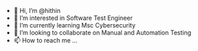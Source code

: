 - 👋 Hi, I’m @hithin
- 👀 I’m interested in Software Test Engineer 
- 🌱 I’m currently learning Msc Cybersecurity 
- 💞️ I’m looking to collaborate on Manual and Automation Testing
- 📫 How to reach me ...

<!---
hithin/hithin is a ✨ special ✨ repository because its `README.md` (this file) appears on your GitHub profile.
You can click the Preview link to take a look at your changes.
--->
